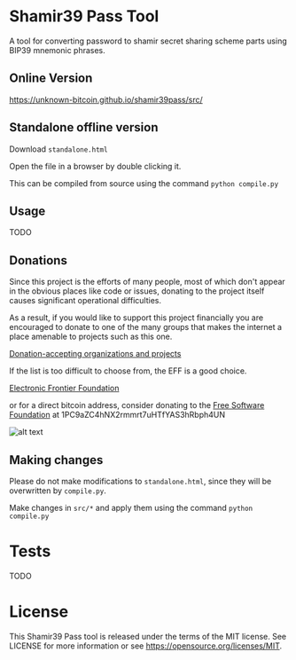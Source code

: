# Shamir39 Pass Tool

A tool for converting password to shamir secret sharing scheme parts using  BIP39 mnemonic phrases.

## Online Version

https://unknown-bitcoin.github.io/shamir39pass/src/

## Standalone offline version

Download `standalone.html`

Open the file in a browser by double clicking it.

This can be compiled from source using the command `python compile.py`

## Usage

TODO

## Donations

Since this project is the efforts of many people, most of which don't appear in
the obvious places like code or issues, donating to the project itself causes
significant operational difficulties.

As a result, if you would like to support this project financially you are
encouraged to donate to one of the many groups that makes the internet a place
amenable to projects such as this one.

[Donation-accepting organizations and projects](https://en.bitcoin.it/wiki/Donation-accepting_organizations_and_projects)

If the list is too difficult to choose from, the EFF is a good choice.

[Electronic Frontier Foundation](https://supporters.eff.org/donate)

or for a direct bitcoin address, consider donating to the
[Free Software Foundation](https://www.fsf.org/about/ways-to-donate/)
at 1PC9aZC4hNX2rmmrt7uHTfYAS3hRbph4UN

![alt text](https://static.fsf.org/nosvn/images/bitcoin_qrcodes/fsf.png "FSF Bitcoin Address")

## Making changes

Please do not make modifications to `standalone.html`, since they will
be overwritten by `compile.py`.

Make changes in `src/*` and apply them using the command `python compile.py`

# Tests

TODO

# License

This Shamir39 Pass tool is released under the terms of the MIT license. See LICENSE for
more information or see https://opensource.org/licenses/MIT.
